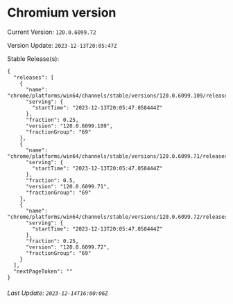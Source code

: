 # Chromium version

Current Version: `120.0.6099.72`

Version Update: `2023-12-13T20:05:47Z`

Stable Release(s):
```
{
  "releases": [
    {
      "name": "chrome/platforms/win64/channels/stable/versions/120.0.6099.109/releases/1702497947",
      "serving": {
        "startTime": "2023-12-13T20:05:47.058444Z"
      },
      "fraction": 0.25,
      "version": "120.0.6099.109",
      "fractionGroup": "69"
    },
    {
      "name": "chrome/platforms/win64/channels/stable/versions/120.0.6099.71/releases/1702497947",
      "serving": {
        "startTime": "2023-12-13T20:05:47.058444Z"
      },
      "fraction": 0.5,
      "version": "120.0.6099.71",
      "fractionGroup": "69"
    },
    {
      "name": "chrome/platforms/win64/channels/stable/versions/120.0.6099.72/releases/1702497947",
      "serving": {
        "startTime": "2023-12-13T20:05:47.058444Z"
      },
      "fraction": 0.25,
      "version": "120.0.6099.72",
      "fractionGroup": "69"
    }
  ],
  "nextPageToken": ""
}
```

###### Last Update: `2023-12-14T16:00:06Z`
        